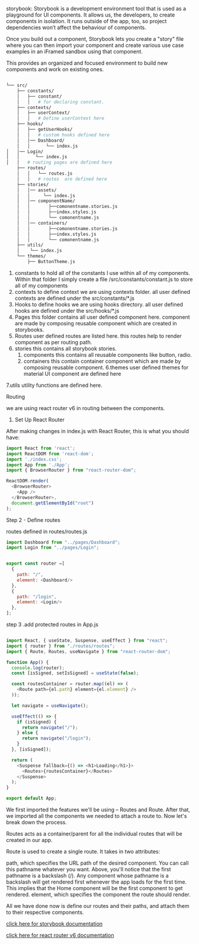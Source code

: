 

storybook: 
Storybook is a development environment tool that is used as a playground for UI components. It allows us, the developers, to create  components in isolation. It runs outside of the app, too, so project dependencies won’t affect the behaviour of components.

Once you build out a component, Storybook lets you create a "story" file where you can then import your component and create various use case examples in an iFramed sandbox using that component.

This provides an organized and focused environment to build new components and work on existing ones.


```bash

└── src/
    ├── constants/
    │   ├── constant/
    │   │   # for declaring constant.
    ├── contexts/
    │   ├── userContext/
    │   │   # Define userContext here
    ├── hooks/
    │   ├── getUserHooks/
    │   │   # custom hooks defined here	
    │   │── Dashboard/
    │   │      └── index.js
│   │── Login/
│	│	   └── index.js
│   │   # routing pages are defined here
    ├── routes/
    │   │   └── routes.js
	│   │   # routes  are defined here
	├── stories/
    │   │── assets/
	│   │     └── index.js
	│   │── componentName/
    │   │ 		├──comonentname.stories.js
    │   │       ├──index.styles.js
	│   │       └── comonentname.js
	│   │── containers/
	│   │ 		├──comonentname.stories.js
	│   │       ├──index.styles.js
	│   │       └── comonentname.js
    ├── utils/
	│    └── index.js
    └── themes/
        ├── ButtonTheme.js

```

   


1. constants
	to hold all of the constants I use within all of my components. Within that folder I simply create a file /src/constants/constant.js to store all of my components
2. contexts
	to define context we are using contexts folder. all user defined contexts are defined under the src/constants/*.js
3. Hooks
	to define hooks we are using hooks directory. all user defined hooks are defined under the src/hooks/*.js
4. Pages
	this folder contains all user defined component here. component are made by composing reusable component which are created in storybooks.
4. Routes
	user defined routes are listed here.
	this routes help to render component as per routing path.
5. stories
	this contains all storybook stories.
	1. components
		this contains all reusable components like button, radio.
	2. containers
		this contain container component which are made by composing reusable component.
6.themes
	user defined themes for material UI component are defined here

7.utils
	utility functions are defined here.



Routing 

we are using react router v6 in routing between the components.

1. Set Up React Router

After making changes in index.js with React Router, this is what you should have:





```javascript
import React from 'react';
import ReactDOM from 'react-dom';
import './index.css';
import App from './App';
import { BrowserRouter } from "react-router-dom";

ReactDOM.render(
  <BrowserRouter>
    <App />
  </BrowserRouter>,
  document.getElementById("root")
);
```

Step 2 - Define routes

routes defined in routes/routes.js

```javascript
import Dashboard from "../pages/Dashboard";
import Login from "../pages/Login";


export const router =[
  {
    path: "/",
    element: <Dashboard/>
  },
  {
    path: "/login",
    element: <Login/>
  },
];
```

step 3 .add protected routes in App.js

```javascript

import React, { useState, Suspense, useEffect } from "react";
import { router } from "./routes/routes";
import { Route, Routes, useNavigate } from "react-router-dom";

function App() {
  console.log(router);
  const [isSigned, setIsSigned] = useState(false);

  const routesContainer = router.map((el) => (
    <Route path={el.path} element={el.element} />
  ));

  let navigate = useNavigate();

  useEffect(() => {
    if (isSigned) {
      return navigate("/");
    } else {
      return navigate("/login");
    }
  }, [isSigned]);

  return (
    <Suspense fallback={() => <h1>Loading</h1>}>
      <Routes>{routesContainer}</Routes>
    </Suspense>
  );
}

export default App;

```

We first imported the features we'll be using – Routes and Route. After that, we imported all the components we needed to attach a route to. Now let's break down the process.

Routes acts as a container/parent for all the individual routes that will be created in our app.

Route is used to create a single route. It takes in two attributes:

path, which specifies the URL path of the desired component. You can call this pathname whatever you want. Above, you'll notice that the first pathname is a backslash (/). Any component whose pathname is a backslash will get rendered first whenever the app loads for the first time. This implies that the Home component will be the first component to get rendered.
element, which specifies the component the route should render.

All we have done now is define our routes and their paths, and attach them to their respective components.
	
	 


[click here for storybook documentation](https://storybook.js.org/docs/ember/get-started/introduction)

[click here for react router v6 documentation](https://reactrouter.com/en/main)